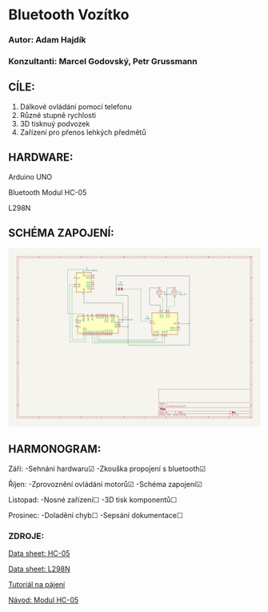 # Bluetooth Vozítko


### Autor: Adam Hajdík
### Konzultanti: Marcel Godovský, Petr Grussmann

## CÍLE:

1. Dálkové ovládání pomocí telefonu
2. Různé stupně rychlosti
3. 3D tisknuý podvozek
4. Zařízení pro přenos lehkých předmětů



## HARDWARE:

Arduino UNO

Bluetooth Modul HC-05

L298N

## SCHÉMA ZAPOJENÍ:

![Screenshot](vehicle_scheme.png)

## HARMONOGRAM:

Září: -Sehnáni hardwaru&#9745; -Zkouška propojení s bluetooth&#9745;

Říjen: -Zprovoznění ovládání motorů&#9745; -Schéma zapojení&#9745;

Listopad: -Nosné zařízení&#9744; -3D tisk komponentů&#9744;

Prosinec: -Doladění chyb&#9744; -Sepsání dokumentace&#9744;


### ZDROJE:
[Data sheet: HC-05](https://components101.com/sites/default/files/component_datasheet/HC-05%20Datasheet.pdf)

[Data sheet: L298N](https://components101.com/modules/l293n-motor-driver-module)

[Tutoriál na pájení](https://www.youtube.com/watch?v=6rmErwU5E-k)

[Návod: Modul HC-05](https://www.youtube.com/watch?v=L13jJPg88EI)

